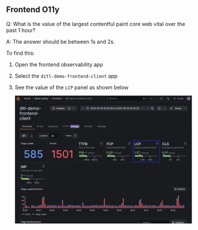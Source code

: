 ## Frontend O11y
Q:  What is the value of the largest contentful paint core web vital over the past 1 hour? 

A: The answer should be between 1s and 2s.

To find this:
1. Open the frontend observability app
1. Select the `ditl-demo-frontend-client` app
1. See the value of the `LCP` panel as shown below

    ![Page Loads panel](/images/breakout_1/1.2-frontend-o11y.png)

